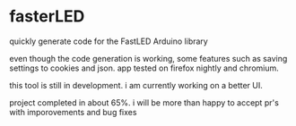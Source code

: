 # fasterLED
quickly generate code for the FastLED Arduino library

even though the code generation is working, some features such as saving settings to cookies and json.
app tested on firefox nightly and chromium.

this tool is still in development.
i am currently working on a better UI.

project completed in about 65%.
i will be more than happy to accept pr's with imporovements and bug fixes

